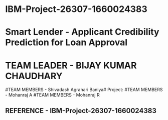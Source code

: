 # IBM-Project-26307-1660024383
# Smart Lender - Applicant Credibility Prediction for Loan Approval

# TEAM LEADER - BIJAY KUMAR CHAUDHARY
#TEAM MEMBERS - Shivadash Agrahari Baniya# Project:
#TEAM MEMBERS - Mohanraj A
#TEAM MEMBERS - Mohanraj R

## REFERENCE - IBM-Project-26307-1660024383
